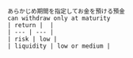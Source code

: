 
    あらかじめ期間を指定してお金を預ける預金
    can withdraw only at maturity
    | return |  |
    | --- | --- |
    | risk | low |
    | liquidity | low or medium |